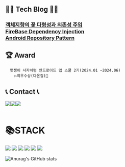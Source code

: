## 👩‍💻 Tech Blog 👩‍💻
<h3>
<a href="https://chanho-study.tistory.com/110">객체지향의 꽃 다형성과 의존성 주입</a>   
<a href="https://chanho-study.tistory.com/109"><br>FireBase Dependency Injection</a><br>
<a href="https://chanho-study.tistory.com/108">Android Repository Pattern</a><br> 
</h3>

## 🏆 Award
      멋쟁이 사자처럼 안드로이드 앱 스쿨 2기(2024.01 ~2024.06)
        ▷최우수상(다온길)🥇

        


## 📞 Contact 📞
<div style="display:flex; flex-direction:row;">
    <a href="mailto:chanho680526@gmail.com">
        <img src="https://img.shields.io/badge/Gmail-EA4335?style=for-the-badge&logo=Gmail&logoColor=white"> 
    </a>
    <a href="https://my.surfit.io/w/904429004">
        <img src="https://img.shields.io/badge/Surfit-00c9f2?style=for-the-badge&logoColor=white"> 
    </a>
    <a href="https://chanho-study.tistory.com/">
        <img src="https://img.shields.io/badge/Tistory-000000?style=for-the-badge&logo=Tistory&logoColor=white"> 
    </a>    
</div><br>   

<div align=left><h1>📚STACK</h1></div>
<div align=left> 
  <img src="https://img.shields.io/badge/Android Studio-3DDC84?style=for-the-badge&logo=android&logoColor=white">
  <img src="https://img.shields.io/badge/Kotlin-7F52FF?style=for-the-badge&logo=kotlin&logoColor=white">
  <img src="https://img.shields.io/badge/java-007396?style=for-the-badge&logo=java&logoColor=white"> 
  <img src="https://img.shields.io/badge/docker-2496ED?style=for-the-badge&logo=docker&logoColor=white">   
  <img src="https://img.shields.io/badge/mysql-4479A1?style=for-the-badge&logo=mysql&logoColor=white"> 
  <img src="https://img.shields.io/badge/firebase-FFCA28?style=for-the-badge&logo=firebase&logoColor=white">
  <br>
</div>
<div>

![Anurag's GitHub stats](https://github-readme-stats.vercel.app/api?username=chanho0908&show_icons=true&theme=radical)

</div>
